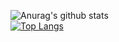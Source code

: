 ![Anurag's github stats](https://github-readme-stats.vercel.app/api?username=skyoverz&show_icons=true&theme=dracula)
<br>
[![Top Langs](https://github-readme-stats.vercel.app/api/top-langs/?username=skyoverz&langs_count=8)](https://github.com/anuraghazra/github-readme-stats)
